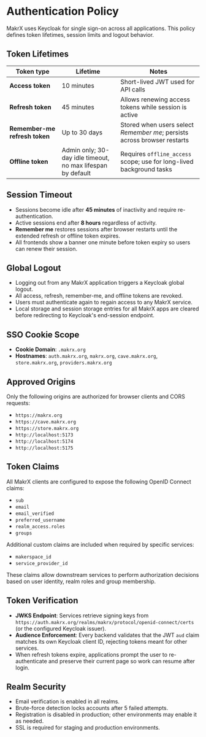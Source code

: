 # Authentication Policy

MakrX uses Keycloak for single sign-on across all applications. This policy defines token lifetimes, session limits and logout behavior.

## Token Lifetimes

| Token type | Lifetime | Notes |
|------------|----------|-------|
| **Access token** | 10 minutes | Short-lived JWT used for API calls |
| **Refresh token** | 45 minutes | Allows renewing access tokens while session is active |
| **Remember-me refresh token** | Up to 30 days | Stored when users select *Remember me*; persists across browser restarts |
| **Offline token** | Admin only; 30-day idle timeout, no max lifespan by default | Requires `offline_access` scope; use for long-lived background tasks |

## Session Timeout

- Sessions become idle after **45 minutes** of inactivity and require re-authentication.
- Active sessions end after **8 hours** regardless of activity.
- **Remember me** restores sessions after browser restarts until the extended refresh or offline token expires.
- All frontends show a banner one minute before token expiry so users can renew their session.

## Global Logout

- Logging out from any MakrX application triggers a Keycloak global logout.
- All access, refresh, remember-me, and offline tokens are revoked.
- Users must authenticate again to regain access to any MakrX service.
- Local storage and session storage entries for all MakrX apps are cleared before redirecting to Keycloak's end-session endpoint.

## SSO Cookie Scope

- **Cookie Domain**: `.makrx.org`
- **Hostnames**: `auth.makrx.org`, `makrx.org`, `cave.makrx.org`, `store.makrx.org`, `providers.makrx.org`

## Approved Origins

Only the following origins are authorized for browser clients and CORS requests:

- `https://makrx.org`
- `https://cave.makrx.org`
- `https://store.makrx.org`
- `http://localhost:5173`
- `http://localhost:5174`
- `http://localhost:5175`

## Token Claims

All MakrX clients are configured to expose the following OpenID Connect claims:

- `sub`
- `email`
- `email_verified`
- `preferred_username`
- `realm_access.roles`
- `groups`

Additional custom claims are included when required by specific services:

- `makerspace_id`
- `service_provider_id`

These claims allow downstream services to perform authorization decisions based on user identity, realm roles and group membership.

## Token Verification

- **JWKS Endpoint**: Services retrieve signing keys from `https://auth.makrx.org/realms/makrx/protocol/openid-connect/certs` (or the configured Keycloak issuer).
- **Audience Enforcement**: Every backend validates that the JWT `aud` claim matches its own Keycloak client ID, rejecting tokens meant for other services.
- When refresh tokens expire, applications prompt the user to re-authenticate and preserve their current page so work can resume after login.

## Realm Security

- Email verification is enabled in all realms.
- Brute-force detection locks accounts after 5 failed attempts.
- Registration is disabled in production; other environments may enable it as needed.
- SSL is required for staging and production environments.
